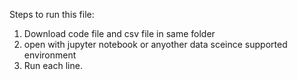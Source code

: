 Steps to run this file:
 1. Download code file and csv file in same folder
 2. open with jupyter notebook or anyother data sceince supported environment
 3. Run each line. 
